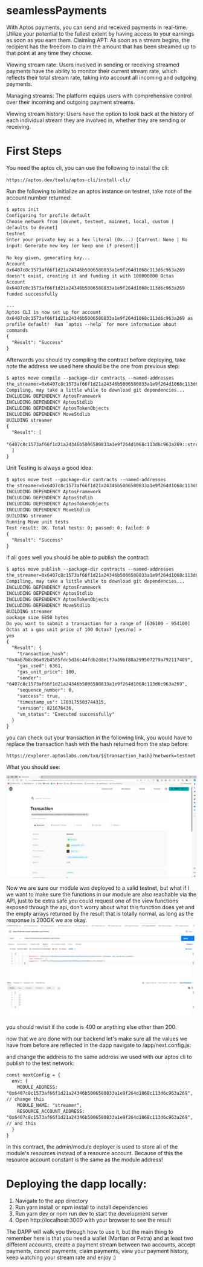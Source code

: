 # seamlessPayments


With Aptos payments, you can send and received payments in real-time. Utilize your potential to the fullest extent by having access to your earnings as soon as you earn them.
Claiming APT: As soon as a stream begins, the recipient has the freedom to claim the amount that has been streamed up to that point at any time they choose.

Viewing stream rate: Users involved in sending or receiving streamed payments have the ability to monitor their current stream rate, which reflects their total stream rate, taking into account all incoming and outgoing payments.

Managing streams: The platform equips users with comprehensive control over their incoming and outgoing payment streams.

Viewing stream history: Users have the option to look back at the history of each individual stream they are involved in, whether they are sending or receiving.


# First Steps 

You need the aptos cli, you can use the following to install the cli:

`https://aptos.dev/tools/aptos-cli/install-cli/`

Run the following to initialize an aptos instance on testnet, take note of the account number returned:

```
$ aptos init
Configuring for profile default
Choose network from [devnet, testnet, mainnet, local, custom | defaults to devnet]
testnet
Enter your private key as a hex literal (0x...) [Current: None | No input: Generate new key (or keep one if present)]

No key given, generating key...
Account 0x6407c8c1573af66f1d21a24346b5006580833a1e9f264d1068c113d6c963a269 doesn't exist, creating it and funding it with 100000000 Octas
Account 0x6407c8c1573af66f1d21a24346b5006580833a1e9f264d1068c113d6c963a269 funded successfully

---
Aptos CLI is now set up for account 0x6407c8c1573af66f1d21a24346b5006580833a1e9f264d1068c113d6c963a269 as profile default!  Run `aptos --help` for more information about commands
{
  "Result": "Success"
}
```
Afterwards you should try compiling the contract before deploying, take note the address we used here should be the one from previous step:
```
$ aptos move compile --package-dir contracts --named-addresses the_streamer=0x6407c8c1573af66f1d21a24346b5006580833a1e9f264d1068c113d6c963a269
Compiling, may take a little while to download git dependencies...
INCLUDING DEPENDENCY AptosFramework
INCLUDING DEPENDENCY AptosStdlib
INCLUDING DEPENDENCY AptosTokenObjects
INCLUDING DEPENDENCY MoveStdlib
BUILDING streamer
{
  "Result": [
    "6407c8c1573af66f1d21a24346b5006580833a1e9f264d1068c113d6c963a269::streamer"
  ]
}
```
Unit Testing is always a good idea:
```
$ aptos move test --package-dir contracts --named-addresses the_streamer=0x6407c8c1573af66f1d21a24346b5006580833a1e9f264d1068c113d6c963a269
INCLUDING DEPENDENCY AptosFramework
INCLUDING DEPENDENCY AptosStdlib
INCLUDING DEPENDENCY AptosTokenObjects
INCLUDING DEPENDENCY MoveStdlib
BUILDING streamer
Running Move unit tests
Test result: OK. Total tests: 0; passed: 0; failed: 0
{
  "Result": "Success"
}
```
if all goes well you should be able to publish the contract:
```
$ aptos move publish --package-dir contracts --named-addresses the_streamer=0x6407c8c1573af66f1d21a24346b5006580833a1e9f264d1068c113d6c963a269
Compiling, may take a little while to download git dependencies...
INCLUDING DEPENDENCY AptosFramework
INCLUDING DEPENDENCY AptosStdlib
INCLUDING DEPENDENCY AptosTokenObjects
INCLUDING DEPENDENCY MoveStdlib
BUILDING streamer
package size 6850 bytes
Do you want to submit a transaction for a range of [636100 - 954100] Octas at a gas unit price of 100 Octas? [yes/no] >
yes
{
  "Result": {
    "transaction_hash": "0x4ab7b8c86a82b4585fdc5d36c44fdb2d8e1f7a39bf88a299507279a792117409",
    "gas_used": 6361,
    "gas_unit_price": 100,
    "sender": "6407c8c1573af66f1d21a24346b5006580833a1e9f264d1068c113d6c963a269",
    "sequence_number": 0,
    "success": true,
    "timestamp_us": 1703175503744315,
    "version": 821676436,
    "vm_status": "Executed successfully"
  }
}
```
you can check out your transaction in the following link, you would have to replace the transaction hash with the hash returned from the step before:
```
https://explorer.aptoslabs.com/txn/${transaction_hash}?network=testnet
```
What you should see:

![Alt text](image.png)

Now we are sure our module was deployed to a valid testnet, but what if I we want to make sure the functions in our module are also reachable via the API, just to be extra safe you could request one of the view functions exposed through the api, don't worry about what this function does yet and the empty arrays returned by the result that is totally normal, as long as the response is 200OK we are okay.
![Alt text](image-1.png)

you should revisit if the code is 400 or anything else other than 200.


now that we are done with our backend let's make sure all the values we have from before are reflected in the dapp navigate to /app/next.config.js:

and change the address to the same address we used with our aptos cli to publish to the test network:
```
const nextConfig = {
  env: {
    MODULE_ADDRESS: "0x6407c8c1573af66f1d21a24346b5006580833a1e9f264d1068c113d6c963a269", // change this
    MODULE_NAME: "streamer",
    RESOURCE_ACCOUNT_ADDRESS: "0x6407c8c1573af66f1d21a24346b5006580833a1e9f264d1068c113d6c963a269", // and this 
  }
}
```

In this contract, the admin/module deployer is used to store all of the module's resources instead of a resource account. Because of this the resource account constant is the same as the module address!


# Deploying the dapp locally:

1. Navigate to the app directory
2. Run yarn install or npm install to install dependencies
3. Run yarn dev or npm run dev to start the development server
4. Open http://localhost:3000 with your browser to see the result

The DAPP will walk you through how to use it, but the main thing to remember here is that you need a wallet (Martian or Petra) and at least two different accounts, create a payment stream between two accounts, accept payments, cancel payments, claim payments, view your payment history, keep watching your stream rate and enjoy :)